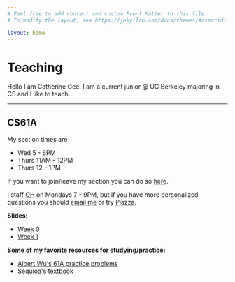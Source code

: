 ```yaml
---
# Feel free to add content and custom Front Matter to this file.
# To modify the layout, see https://jekyllrb.com/docs/themes/#overriding-theme-defaults

layout: home
---
```

#  Teaching 
Hello I am Catherine Gee. I am a current junior @ UC Berkeley majoring in CS and I like to teach.

---
## CS61A
My section times are
- Wed 5 - 6PM
- Thurs 11AM - 12PM
- Thurs 12 - 1PM

If you want to join/leave my section you can do so [here](https://tutorials.cs61a.org).

I staff [OH](https://oh.cs61a.org) on Mondays 7 - 9PM, but if you have more personalized questions you should [email me](mailto:catherinegee@berkeley.edu) or try [Piazza](https://piazza.com/class/kjp04wp94wgr).

**Slides:**
- [Week 0](https://docs.google.com/presentation/d/1Qy0Hcv0kekUbpVz8SsUyPJvRzFmtKgH10higL8-RxJA/edit?usp=sharing)
- [Week 1](https://docs.google.com/presentation/d/1AN-lDDtL0XgAjKK_77kQ9J0GWEIGL-dKkNBB7EExfJw/edit?usp=sharing)

**Some of my favorite resources for studying/practice:**
- [Albert Wu's 61A practice problems](http://albertwu.org/cs61a/)
- [Sequioa's textbook](https://sequoiatree.github.io/)